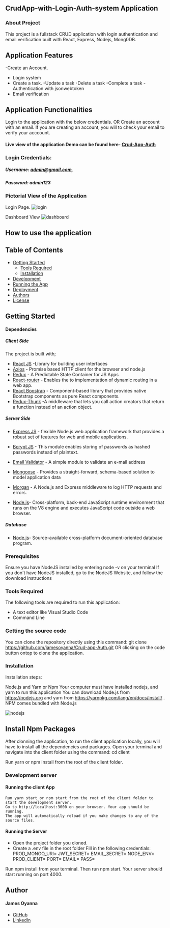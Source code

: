 ## CrudApp-with-Login-Auth-system Application

### About Project
This project is a fullstack CRUD application with login authentication and email verification built with React, Express, Nodejs, Mong0DB.

## Application Features
-Create an Account.
- Login system
- Create a task.
-Update a task
-Delete a task
-Complete a task
-Authentication with jsonwebtoken
- Email verification

## Application Functionalities
Login to the application with the below credentials.
OR Create an account with an email. If you are creating an account, you will to check your email to verify your acccount.


#### Live view of the application Demo can be found here- [Crud-App-Auth](https://crud-app-auth.netlify.app)

### Login Credentials: 
##### Username: admin@gmail.com, 
##### Password: admin123


### Pictorial View of the Application

Login Page.
![login](https://user-images.githubusercontent.com/26815113/155554852-693b31bf-82c0-4aa8-a06a-a89da24e6c12.PNG)



Dashboard View
![dashboard](https://user-images.githubusercontent.com/26815113/155554569-5bc11dc0-31e9-441a-a1f9-39b4c6752dfc.PNG)


## How to use the application

## Table of Contents
- [Getting Started](#getting-started)
	- [Tools Required](#tools-required)
	- [Installation](#installation)
- [Development](#development)
- [Running the App](#running-the-app)
- [Deployment](#deployment)
- [Authors](#authors)
- [License](#license)

## Getting Started

#### Dependencies
##### Client Side

The project is built with;
* [React JS](https://beta.reactjs.org/) -Library for building user interfaces
* [Axios](https://axios-http.com) - Promise based HTTP client for the browser and node.js
* [Redux](https://redux.js.org/) - A Predictable State Container for JS Apps
* [React-router](https://reactrouter.com) - Enables the to implementation of dynamic routing in a web app.
* [React Boostrap](https://react-bootstrap.github.io) - Component-based library that provides native Bootstrap components as pure React components.
* [Redux-Thunk](https://www.npmjs.com/package/redux-thunk) -A middleware that lets you call action creators that return a function instead of an action object. 


##### Server Side
* [Express JS](https://expressjs.com/) - flexible Node.js web application framework that provides a robust set of features for web and mobile applications.
* [Bcrypt JS](https://www.npmjs.com/package/bcrypt) - This module enables storing of passwords as hashed passwords instead of plaintext.
* [Email Validator](https://www.npmjs.com/package/email-validator) - A simple module to validate an e-mail address
* [Mongoose](https://mongoosejs.com) - Provides a straight-forward, schema-based solution to model application data 
* [Morgan](https://www.npmjs.com/package/morgan) - A Node.js and Express middleware to log HTTP requests and errors.

* [Node.js](https://nodejs.org/en)- Cross-platform, back-end JavaScript runtime environment that runs on the V8 engine and executes JavaScript code outside a web browser.

##### Database
* [Node.js](https://nodejs.org/en)- Source-available cross-platform document-oriented database program.

 
### Prerequisites
Ensure you have NodeJS installed by entering node -v on your terminal If you don't have NodeJS installed, go to the NodeJS Website, and follow the download instructions


### Tools Required
The following tools are required to run this application:

* A text editor like Visual Studio Code
* Command Line

### Getting the source code
You can clone the repository directly using this command:
git clone https://github.com/jamesoyanna/Crud-app-Auth.git
OR clicking on the code button ontop to clone the application.

### Installation
Installation steps:

Node.js and Yarn or Npm
Your computer must have installed nodejs, and yarn to run this application You can download Node.js from https://nodejs.org and yarn from https://yarnpkg.com/lang/en/docs/install/ . NPM comes bundled with Node.js

![nodejs](https://user-images.githubusercontent.com/26815113/132867561-bf2ec1a2-cd63-461f-95dd-e95c1c6676c7.PNG)

## Install Npm Packages
After clonning the application, to run the client application locally, you will have to install all the dependencies and packages. 
Open your terminal and navigate into the client folder using the command:
cd client

 Run yarn or npm install from the root of the client folder.

### Development server

#### Running the client App

  ``` 
Run yarn start or npm start from the root of the client folder to start the development server. 
Go to http://localhost:3000 on your browser. Your app should be running.
The app will automatically reload if you make changes to any of the source files.
  ```

#### Running the Server
- Open the project folder you cloned. 
- Create a .env file in the root folder
Fill in the following credentials:
PROD_MONGO_URI=
JWT_SECRET=
EMAIL_SECRET=
NODE_ENV=
PROD_CLIENT=
PORT=
EMAIL=
PASS=

Run npm install from your terminal.
Then run npm start. 
Your server should start running on  port 4000.

## Author

#### James Oyanna
* [GitHub](https://github.com/jamesoyanna)
* [LinkedIn](https://www.linkedin.com/in/jamesoyanna)


